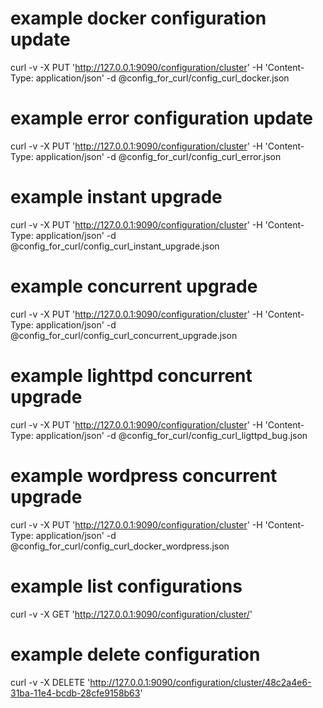 # example docker configuration update
curl -v -X PUT 'http://127.0.0.1:9090/configuration/cluster' -H 'Content-Type: application/json' -d @config_for_curl/config_curl_docker.json

# example error configuration update
curl -v -X PUT 'http://127.0.0.1:9090/configuration/cluster' -H 'Content-Type: application/json' -d @config_for_curl/config_curl_error.json

# example instant upgrade
curl -v -X PUT 'http://127.0.0.1:9090/configuration/cluster' -H 'Content-Type: application/json' -d @config_for_curl/config_curl_instant_upgrade.json

# example concurrent upgrade
curl -v -X PUT 'http://127.0.0.1:9090/configuration/cluster' -H 'Content-Type: application/json' -d @config_for_curl/config_curl_concurrent_upgrade.json

# example lighttpd concurrent upgrade
curl -v -X PUT 'http://127.0.0.1:9090/configuration/cluster' -H 'Content-Type: application/json' -d @config_for_curl/config_curl_ligttpd_bug.json

# example wordpress concurrent upgrade
curl -v -X PUT 'http://127.0.0.1:9090/configuration/cluster' -H 'Content-Type: application/json' -d @config_for_curl/config_curl_docker_wordpress.json


# example list configurations
curl -v -X GET 'http://127.0.0.1:9090/configuration/cluster/'

# example delete configuration
curl -v -X DELETE 'http://127.0.0.1:9090/configuration/cluster/48c2a4e6-31ba-11e4-bcdb-28cfe9158b63'